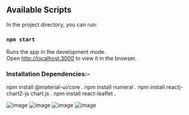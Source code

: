 ## Available Scripts

In the project directory, you can run:

### `npm start`

Runs the app in the development mode.<br />
Open [http://localhost:3000](http://localhost:3000) to view it in the browser.

### Installation Dependencies:-
npm install @material-ui/core .
npm install numeral .
npm install reactj-chart2-js chart.js .
npm install react-leaflet .

![image](https://res.cloudinary.com/singhprateek089/image/upload/v1599480265/Screenshot_10_zdrybv.png)
![image](https://res.cloudinary.com/singhprateek089/image/upload/v1599480269/Screenshot_11_mpssuv.png)
![image](https://res.cloudinary.com/singhprateek089/image/upload/v1599480280/Screenshot_12_wtpdso.png)
![image](https://res.cloudinary.com/singhprateek089/image/upload/v1599480283/Screenshot_13_dfmlp5.png)
